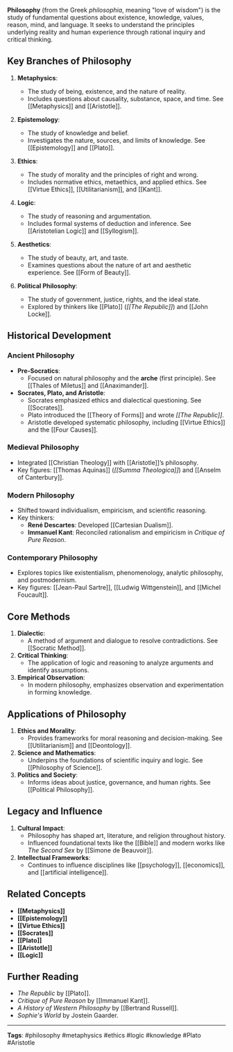 **Philosophy** (from the Greek *philosophia*, meaning "love of wisdom") is the study of fundamental questions about existence, knowledge, values, reason, mind, and language. It seeks to understand the principles underlying reality and human experience through rational inquiry and critical thinking.

## Key Branches of Philosophy
1. **Metaphysics**:
   - The study of being, existence, and the nature of reality.
   - Includes questions about causality, substance, space, and time. See [[Metaphysics]] and [[Aristotle]].

2. **Epistemology**:
   - The study of knowledge and belief.
   - Investigates the nature, sources, and limits of knowledge. See [[Epistemology]] and [[Plato]].

3. **Ethics**:
   - The study of morality and the principles of right and wrong.
   - Includes normative ethics, metaethics, and applied ethics. See [[Virtue Ethics]], [[Utilitarianism]], and [[Kant]].

4. **Logic**:
   - The study of reasoning and argumentation.
   - Includes formal systems of deduction and inference. See [[Aristotelian Logic]] and [[Syllogism]].

5. **Aesthetics**:
   - The study of beauty, art, and taste.
   - Examines questions about the nature of art and aesthetic experience. See [[Form of Beauty]].

6. **Political Philosophy**:
   - The study of government, justice, rights, and the ideal state.
   - Explored by thinkers like [[Plato]] (*[[The Republic]]*) and [[John Locke]].

## Historical Development
### Ancient Philosophy
- **Pre-Socratics**:
  - Focused on natural philosophy and the **arche** (first principle). See [[Thales of Miletus]] and [[Anaximander]].
- **Socrates, Plato, and Aristotle**:
  - Socrates emphasized ethics and dialectical questioning. See [[Socrates]].
  - Plato introduced the [[Theory of Forms]] and wrote *[[The Republic]]*.
  - Aristotle developed systematic philosophy, including [[Virtue Ethics]] and the [[Four Causes]].

### Medieval Philosophy
- Integrated [[Christian Theology]] with [[Aristotle]]’s philosophy.
- Key figures: [[Thomas Aquinas]] (*[[Summa Theologica]]*) and [[Anselm of Canterbury]].

### Modern Philosophy
- Shifted toward individualism, empiricism, and scientific reasoning.
- Key thinkers:
  - **René Descartes**: Developed [[Cartesian Dualism]].
  - **Immanuel Kant**: Reconciled rationalism and empiricism in *Critique of Pure Reason*.

### Contemporary Philosophy
- Explores topics like existentialism, phenomenology, analytic philosophy, and postmodernism.
- Key figures: [[Jean-Paul Sartre]], [[Ludwig Wittgenstein]], and [[Michel Foucault]].

## Core Methods
1. **Dialectic**:
   - A method of argument and dialogue to resolve contradictions. See [[Socratic Method]].
2. **Critical Thinking**:
   - The application of logic and reasoning to analyze arguments and identify assumptions.
3. **Empirical Observation**:
   - In modern philosophy, emphasizes observation and experimentation in forming knowledge.

## Applications of Philosophy
1. **Ethics and Morality**:
   - Provides frameworks for moral reasoning and decision-making. See [[Utilitarianism]] and [[Deontology]].
2. **Science and Mathematics**:
   - Underpins the foundations of scientific inquiry and logic. See [[Philosophy of Science]].
3. **Politics and Society**:
   - Informs ideas about justice, governance, and human rights. See [[Political Philosophy]].

## Legacy and Influence
1. **Cultural Impact**:
   - Philosophy has shaped art, literature, and religion throughout history.
   - Influenced foundational texts like the [[Bible]] and modern works like *The Second Sex* by [[Simone de Beauvoir]].
2. **Intellectual Frameworks**:
   - Continues to influence disciplines like [[psychology]], [[economics]], and [[artificial intelligence]].

## Related Concepts
- **[[Metaphysics]]**
- **[[Epistemology]]**
- **[[Virtue Ethics]]**
- **[[Socrates]]**
- **[[Plato]]**
- **[[Aristotle]]**
- **[[Logic]]**

## Further Reading
- *The Republic* by [[Plato]].
- *Critique of Pure Reason* by [[Immanuel Kant]].
- *A History of Western Philosophy* by [[Bertrand Russell]].
- *Sophie's World* by Jostein Gaarder.

---

**Tags**: #philosophy #metaphysics #ethics #logic #knowledge #Plato #Aristotle